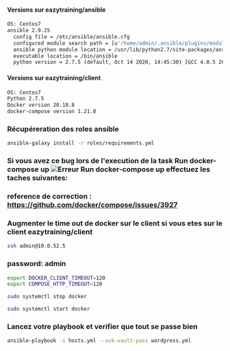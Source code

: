 #### Versions sur eazytraining/ansible
```bash
OS: Centos7
ansible 2.9.25
  config file = /etc/ansible/ansible.cfg
  configured module search path = [u'/home/admin/.ansible/plugins/modules', u'/usr/share/ansible/plugins/modules']
  ansible python module location = /usr/lib/python2.7/site-packages/ansible
  executable location = /bin/ansible
  python version = 2.7.5 (default, Oct 14 2020, 14:45:30) [GCC 4.8.5 20150623 (Red Hat 4.8.5-44)]
```

#### Versions sur eazytraining/client
```bash
OS: Centos7
Python 2.7.5
Docker version 20.10.8
docker-compose version 1.21.0
```

### Récupéreration des roles ansible
```bash
ansible-galaxy install -r roles/requirements.yml
```

### Si vous avez ce bug lors de l'execution de la task Run docker-compose up ![Erreur Run docker-compose up](./bugs_potentiels/error_task_docker_compose.png) effectuez les taches suivantes: 

  ### reference de correction : https://github.com/docker/compose/issues/3927
  
  ### Augmenter le time out de docker sur le client si vous etes sur le client eazytraining/client
  ```bash
  ssh admin@10.0.52.5
  ```
  ### password: admin

  ```bash
  export DOCKER_CLIENT_TIMEOUT=120
  export COMPOSE_HTTP_TIMEOUT=120
  ```
  ```bash
  sudo systemctl stop docker
  ```
  ```bash
  sudo systemctl start docker
  ```

### Lancez votre playbook et verifier que tout se passe bien
```bash
ansible-playbook -i hosts.yml --ask-vault-pass wordpress.yml
```